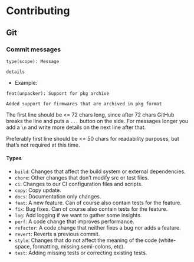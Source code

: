 # Contributing

## Git

### Commit messages
```
type(scope): Message

details
```

- Example:
```
feat(unpacker): Support for pkg archive

Added support for firmwares that are archived in pkg format
```

The first line should be <= 72 chars long, since after 72 chars GitHub breaks the line and puts a `...` button on the side. For messages longer you add a `\n` and write more details on the next line after that.

Preferably first line should be <= 50 chars for readability purposes, but that’s not required at this time.

#### Types
- `build`: Changes that affect the build system or external dependencies.
- `chore`: Other changes that don’t modify src or test files.
- `ci`: Changes to our CI configuration files and scripts.
- `copy`: Copy update.
- `docs`: Documentation only changes.
- `feat`: A new feature. Can of course also contain tests for the feature.
- `fix`: Bug fixes. Can of course also contain tests for the feature.
- `log`: Add logging if we want to gather some insights.
- `perf`: A code change that improves performance.
- `refactor`: A code change that neither fixes a bug nor adds a feature.
- `revert`: Reverts a previous commit.
- `style`: Changes that do not affect the meaning of the code (white-space, formatting, missing semi-colons, etc).
- `test`: Adding missing tests or correcting existing tests.

